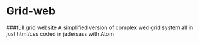# Grid-web
###full grid website
A simplified version of complex wed grid system all in just html/css
coded in jade/sass with Atom
